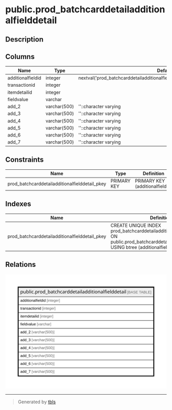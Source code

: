 # public.prod_batchcarddetailadditionalfielddetail

## Description

## Columns

| Name | Type | Default | Nullable | Children | Parents | Comment |
| ---- | ---- | ------- | -------- | -------- | ------- | ------- |
| additionalfieldid | integer | nextval('prod_batchcarddetailadditionalfielddetail_additionalfieldid_seq'::regclass) | false |  |  |  |
| transactionid | integer |  | false |  |  |  |
| itemdetailid | integer |  | false |  |  |  |
| fieldvalue | varchar |  | true |  |  |  |
| add_2 | varchar(500) | ''::character varying | true |  |  |  |
| add_3 | varchar(500) | ''::character varying | true |  |  |  |
| add_4 | varchar(500) | ''::character varying | true |  |  |  |
| add_5 | varchar(500) | ''::character varying | true |  |  |  |
| add_6 | varchar(500) | ''::character varying | true |  |  |  |
| add_7 | varchar(500) | ''::character varying | true |  |  |  |

## Constraints

| Name | Type | Definition |
| ---- | ---- | ---------- |
| prod_batchcarddetailadditionalfielddetail_pkey | PRIMARY KEY | PRIMARY KEY (additionalfieldid) |

## Indexes

| Name | Definition |
| ---- | ---------- |
| prod_batchcarddetailadditionalfielddetail_pkey | CREATE UNIQUE INDEX prod_batchcarddetailadditionalfielddetail_pkey ON public.prod_batchcarddetailadditionalfielddetail USING btree (additionalfieldid) |

## Relations

![er](public.prod_batchcarddetailadditionalfielddetail.svg)

---

> Generated by [tbls](https://github.com/k1LoW/tbls)

